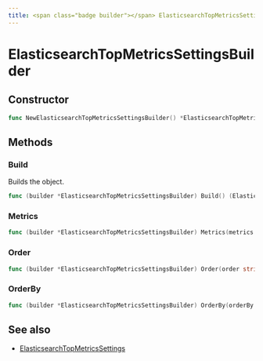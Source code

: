 ```yaml
---
title: <span class="badge builder"></span> ElasticsearchTopMetricsSettingsBuilder
---
```

# <span class="badge builder"></span> ElasticsearchTopMetricsSettingsBuilder

## Constructor

```go
func NewElasticsearchTopMetricsSettingsBuilder() *ElasticsearchTopMetricsSettingsBuilder
```
## Methods

### <span class="badge object-method"></span> Build

Builds the object.

```go
func (builder *ElasticsearchTopMetricsSettingsBuilder) Build() (ElasticsearchTopMetricsSettings, error)
```

### <span class="badge object-method"></span> Metrics

```go
func (builder *ElasticsearchTopMetricsSettingsBuilder) Metrics(metrics []string) *ElasticsearchTopMetricsSettingsBuilder
```

### <span class="badge object-method"></span> Order

```go
func (builder *ElasticsearchTopMetricsSettingsBuilder) Order(order string) *ElasticsearchTopMetricsSettingsBuilder
```

### <span class="badge object-method"></span> OrderBy

```go
func (builder *ElasticsearchTopMetricsSettingsBuilder) OrderBy(orderBy string) *ElasticsearchTopMetricsSettingsBuilder
```

## See also

 * <span class="badge object-type-struct"></span> [ElasticsearchTopMetricsSettings](./object-ElasticsearchTopMetricsSettings.md)
